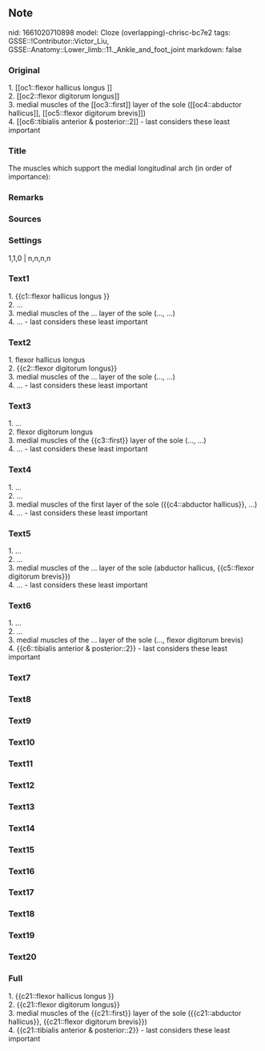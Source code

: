## Note
nid: 1661020710898
model: Cloze (overlapping)-chrisc-bc7e2
tags: GSSE::!Contributor::Victor_Liu, GSSE::Anatomy::Lower_limb::11._Ankle_and_foot_joint
markdown: false

### Original
<div>
  1. [[oc1::flexor hallicus longus ]]
</div>
<div>
  2. [[oc2::flexor digitorum longus]]
</div>
<div>
  3. medial muscles of the [[oc3::first]] layer of the sole
  ([[oc4::abductor hallicus]], [[oc5::flexor digitorum brevis]])
</div>
<div>
  4. [[oc6::tibialis anterior & posterior::2]] - last considers
  these least important
</div>

### Title
The muscles which support the medial longitudinal arch (in order of importance):

### Remarks


### Sources


### Settings
1,1,0 | n,n,n,n

### Text1
<div>
  1. {{c1::flexor hallicus longus }}
</div>
<div>
  2. ...
</div>
<div>
  3. medial muscles of the ... layer of the sole (..., ...)
</div>
<div>
  4. ... - last considers these least important
</div>

### Text2
<div>
  1. flexor hallicus longus
</div>
<div>
  2. {{c2::flexor digitorum longus}}
</div>
<div>
  3. medial muscles of the ... layer of the sole (..., ...)
</div>
<div>
  4. ... - last considers these least important
</div>

### Text3
<div>
  1. ...
</div>
<div>
  2. flexor digitorum longus
</div>
<div>
  3. medial muscles of the {{c3::first}} layer of the sole (...,
  ...)
</div>
<div>
  4. ... - last considers these least important
</div>

### Text4
<div>
  1. ...
</div>
<div>
  2. ...
</div>
<div>
  3. medial muscles of the first layer of the sole ({{c4::abductor
  hallicus}}, ...)
</div>
<div>
  4. ... - last considers these least important
</div>

### Text5
<div>
  1. ...
</div>
<div>
  2. ...
</div>
<div>
  3. medial muscles of the ... layer of the sole (abductor
  hallicus, {{c5::flexor digitorum brevis}})
</div>
<div>
  4. ... - last considers these least important
</div>

### Text6
<div>
  1. ...
</div>
<div>
  2. ...
</div>
<div>
  3. medial muscles of the ... layer of the sole (..., flexor
  digitorum brevis)
</div>
<div>
  4. {{c6::tibialis anterior & posterior::2}} - last considers
  these least important
</div>

### Text7


### Text8


### Text9


### Text10


### Text11


### Text12


### Text13


### Text14


### Text15


### Text16


### Text17


### Text18


### Text19


### Text20


### Full
<div>
  1. {{c21::flexor hallicus longus }}
</div>
<div>
  2. {{c21::flexor digitorum longus}}
</div>
<div>
  3. medial muscles of the {{c21::first}} layer of the sole
  ({{c21::abductor hallicus}}, {{c21::flexor digitorum brevis}})
</div>
<div>
  4. {{c21::tibialis anterior & posterior::2}} - last considers
  these least important
</div>
